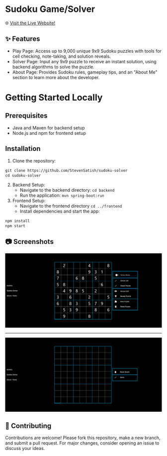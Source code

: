 # Sudoku Game/Solver
🌐 [Visit the Live Website!](https://master.di6ym6l9re7e7.amplifyapp.com)
## ✨ Features
- Play Page: Access up to 9,000 unique 9x9 Sudoku puzzles with tools for cell checking, note-taking, and solution reveals.
- Solver Page: Input any 9x9 puzzle to receive an instant solution, using backend algorithms to solve the puzzle.
- About Page: Provides Sudoku rules, gameplay tips, and an "About Me" section to learn more about the developer.
# Getting Started Locally
## Prerequisites
- Java and Maven for backend setup
- Node.js and npm for frontend setup
## Installation
1. Clone the repository:
```
git clone https://github.com/StevenSatish/sudoku-solver
cd sudoku-solver
```
2. Backend Setup:
   - Navigate to the backend directory:
`cd backend`
    - Run the application:
`mvn spring-boot:run`
3. Frontend Setup:
    - Navigate to the frontend directory `cd ../frontend`
    - Install dependencies and start the app:
```
npm install
npm start
```
## 📷 Screenshots
![Sudoku Play Page](PlayPage.png)
___
![Solver Page](SolverPage.png)
## 🤝 Contributing
Contributions are welcome! Please fork this repository, make a new branch, and submit a pull request. For major changes, consider opening an issue to discuss your ideas.

